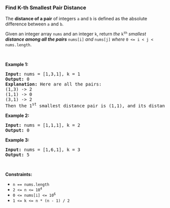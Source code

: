 
<h3>Find K-th Smallest Pair Distance</h3>
<div><p>The <strong>distance of a pair</strong> of integers <code>a</code> and <code>b</code> is defined as the absolute difference between <code>a</code> and <code>b</code>.</p>
<p>Given an integer array <code>nums</code> and an integer <code>k</code>, return <em>the</em> <code>k<sup>th</sup></code> <em>smallest <strong>distance among all the pairs</strong></em> <code>nums[i]</code> <em>and</em> <code>nums[j]</code> <em>where</em> <code>0 &lt;= i &lt; j &lt; nums.length</code>.</p>
<p> </p>
<p><strong>Example 1:</strong></p>
<pre><strong>Input:</strong> nums = [1,3,1], k = 1
<strong>Output:</strong> 0
<strong>Explanation:</strong> Here are all the pairs:
(1,3) -&gt; 2
(1,1) -&gt; 0
(3,1) -&gt; 2
Then the 1<sup>st</sup> smallest distance pair is (1,1), and its distance is 0.
</pre>
<p><strong>Example 2:</strong></p>
<pre><strong>Input:</strong> nums = [1,1,1], k = 2
<strong>Output:</strong> 0
</pre>
<p><strong>Example 3:</strong></p>
<pre><strong>Input:</strong> nums = [1,6,1], k = 3
<strong>Output:</strong> 5
</pre>
<p> </p>
<p><strong>Constraints:</strong></p>
<ul>
<li><code>n == nums.length</code></li>
<li><code>2 &lt;= n &lt;= 10<sup>4</sup></code></li>
<li><code>0 &lt;= nums[i] &lt;= 10<sup>6</sup></code></li>
<li><code>1 &lt;= k &lt;= n * (n - 1) / 2</code></li>
</ul>
</div>
